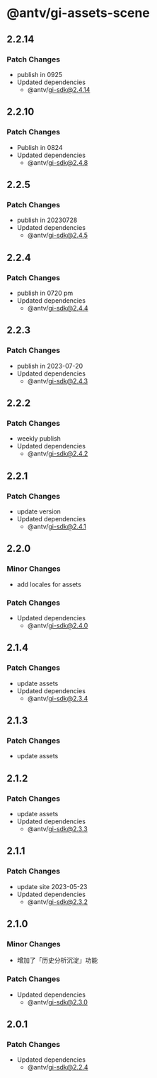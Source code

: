 # @antv/gi-assets-scene

## 2.2.14

### Patch Changes

- publish in 0925
- Updated dependencies
  - @antv/gi-sdk@2.4.14

## 2.2.10

### Patch Changes

- Publish in 0824
- Updated dependencies
  - @antv/gi-sdk@2.4.8

## 2.2.5

### Patch Changes

- publish in 20230728
- Updated dependencies
  - @antv/gi-sdk@2.4.5

## 2.2.4

### Patch Changes

- publish in 0720 pm
- Updated dependencies
  - @antv/gi-sdk@2.4.4

## 2.2.3

### Patch Changes

- publish in 2023-07-20
- Updated dependencies
  - @antv/gi-sdk@2.4.3

## 2.2.2

### Patch Changes

- weekly publish
- Updated dependencies
  - @antv/gi-sdk@2.4.2

## 2.2.1

### Patch Changes

- update version
- Updated dependencies
  - @antv/gi-sdk@2.4.1

## 2.2.0

### Minor Changes

- add locales for assets

### Patch Changes

- Updated dependencies
  - @antv/gi-sdk@2.4.0

## 2.1.4

### Patch Changes

- update assets
- Updated dependencies
  - @antv/gi-sdk@2.3.4

## 2.1.3

### Patch Changes

- update assets

## 2.1.2

### Patch Changes

- update assets
- Updated dependencies
  - @antv/gi-sdk@2.3.3

## 2.1.1

### Patch Changes

- update site 2023-05-23
- Updated dependencies
  - @antv/gi-sdk@2.3.2

## 2.1.0

### Minor Changes

- 增加了「历史分析沉淀」功能

### Patch Changes

- Updated dependencies
  - @antv/gi-sdk@2.3.0

## 2.0.1

### Patch Changes

- Updated dependencies
  - @antv/gi-sdk@2.2.4
